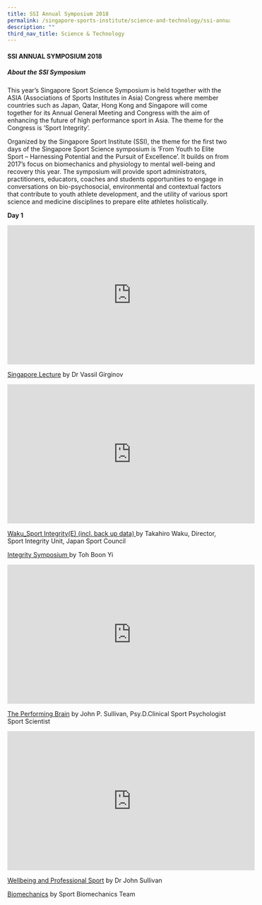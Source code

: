 ```yaml
---
title: SSI Annual Symposium 2018
permalink: /singapore-sports-institute/science-and-technology/ssi-annual-symposium-2018/
description: ""
third_nav_title: Science & Technology
---
```

#### **SSI ANNUAL SYMPOSIUM 2018**

##### **About the SSI Symposium**

This year’s Singapore Sport Science Symposium is held together with the ASIA (Associations of Sports Institutes in Asia) Congress where member countries such as Japan, Qatar, Hong Kong and Singapore will come together for its Annual General Meeting and Congress with the aim of enhancing the future of high performance sport in Asia. The theme for the Congress is ‘Sport Integrity’.

Organized by the Singapore Sport Institute (SSI), the theme for the first two days of the Singapore Sport Science symposium is ‘From Youth to Elite Sport – Harnessing Potential and the Pursuit of Excellence’. It builds on from 2017’s focus on biomechanics and physiology to mental well-being and recovery this year. The symposium will provide sport administrators, practitioners, educators, coaches and students opportunities to engage in conversations on bio-psychosocial, environmental and contextual factors that contribute to youth athlete development, and the utility of various sport science and medicine disciplines to prepare elite athletes holistically.

**Day 1**
<iframe width="560" height="315" src="https://www.youtube.com/embed/SmwlEs5l2uY" title="YouTube video player" frameborder="0" allow="accelerometer; autoplay; clipboard-write; encrypted-media; gyroscope; picture-in-picture; web-share" allowfullscreen></iframe>

[Singapore Lecture](/files/What%20We%20%20Do/Singapore%20Sports%20Institute/Science%20and%20Technology/SSI%20Annual%20Symposium%202018/1-1_Vassil_Girginov_-_Singapore_Lecture.pdf)
by Dr Vassil Girginov

<iframe width="560" height="315" src="https://www.youtube.com/embed/biHtbAtnOj8" title="YouTube video player" frameborder="0" allow="accelerometer; autoplay; clipboard-write; encrypted-media; gyroscope; picture-in-picture; web-share" allowfullscreen></iframe>

[Waku_Sport Integrity(E) (incl. back up data) ](/files/What%20We%20%20Do/Singapore%20Sports%20Institute/Science%20and%20Technology/SSI%20Annual%20Symposium%202018/12WakuSport_IntegrityE_ver8_incl_back_up_data.pdf)
by Takahiro Waku, Director, Sport Integrity Unit, Japan Sport Council

[Integrity Symposium ](/files/What%20We%20%20Do/Singapore%20Sports%20Institute/Science%20and%20Technology/SSI%20Annual%20Symposium%202018/1-3_Toh_Boon_Yi_-_Integrity_Symposium_2018Oct_-_TBY_D1_P1.pdf)
by Toh Boon Yi

<iframe width="560" height="315" src="https://www.youtube.com/embed/UCjcqeAVD_k" title="YouTube video player" frameborder="0" allow="accelerometer; autoplay; clipboard-write; encrypted-media; gyroscope; picture-in-picture; web-share" allowfullscreen></iframe>

[The Performing Brain](/files/What%20We%20%20Do/Singapore%20Sports%20Institute/Science%20and%20Technology/SSI%20Annual%20Symposium%202018/1-4__The_Performing_Brain.pdf)
by John P. Sullivan, Psy.D.Clinical Sport Psychologist Sport Scientist

<iframe width="560" height="315" src="https://www.youtube.com/embed/iupE_BPNQ74" title="YouTube video player" frameborder="0" allow="accelerometer; autoplay; clipboard-write; encrypted-media; gyroscope; picture-in-picture; web-share" allowfullscreen></iframe>

[Wellbeing and Professional Sport](/files/What%20We%20%20Do/Singapore%20Sports%20Institute/Science%20and%20Technology/SSI%20Annual%20Symposium%202018/1-5_Tracey_Veivers_-_TV_JS_Plennary_2_2018.pdf)
by Dr John Sullivan

[Biomechanics](/files/What%20We%20%20Do/Singapore%20Sports%20Institute/Science%20and%20Technology/SSI%20Annual%20Symposium%202018/Biomechanics_Final_Symp18_071118.pdf)
by Sport Biomechanics Team